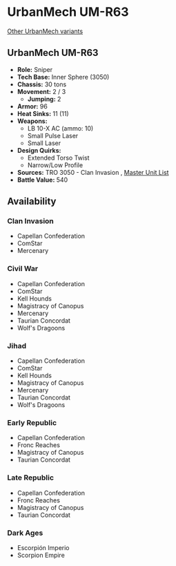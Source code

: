 # UrbanMech UM-R63 

[Other UrbanMech variants](../urbanmech.md) 

## UrbanMech UM-R63 

- **Role:** Sniper 
- **Tech Base:** Inner Sphere (3050) 
- **Chassis:** 30 tons 
- **Movement:** 2 / 3 
  - **Jumping:** 2 
- **Armor:** 96 
- **Heat Sinks:** 11 (11) 
- **Weapons:** 
  - LB 10-X AC (ammo: 10) 
  - Small Pulse Laser 
  - Small Laser 
- **Design Quirks:** 
  - Extended Torso Twist 
  - Narrow/Low Profile 
- **Sources:** TRO 3050 - Clan Invasion , [Master Unit List](http://masterunitlist.info/Unit/Details/3356/urbanmech-um-r63) 
- **Battle Value:** 540 

## Availability 

### Clan Invasion 

- Capellan Confederation 
- ComStar 
- Mercenary 

### Civil War 

- Capellan Confederation 
- ComStar 
- Kell Hounds 
- Magistracy of Canopus 
- Mercenary 
- Taurian Concordat 
- Wolf's Dragoons 

### Jihad 

- Capellan Confederation 
- ComStar 
- Kell Hounds 
- Magistracy of Canopus 
- Mercenary 
- Taurian Concordat 
- Wolf's Dragoons 

### Early Republic 

- Capellan Confederation 
- Fronc Reaches 
- Magistracy of Canopus 
- Taurian Concordat 

### Late Republic 

- Capellan Confederation 
- Fronc Reaches 
- Magistracy of Canopus 
- Taurian Concordat 

### Dark Ages 

- Escorpión Imperio 
- Scorpion Empire 

